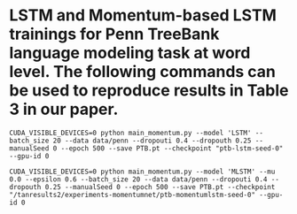 # LSTM and Momentum-based LSTM trainings for Penn TreeBank language modeling task at word level. The following commands can be used to reproduce results in Table 3 in our paper.

```
CUDA_VISIBLE_DEVICES=0 python main_momentum.py --model 'LSTM' --batch_size 20 --data data/penn --dropouti 0.4 --dropouth 0.25 --manualSeed 0 --epoch 500 --save PTB.pt --checkpoint "ptb-lstm-seed-0" --gpu-id 0

CUDA_VISIBLE_DEVICES=0 python main_momentum.py --model 'MLSTM' --mu 0.0 --epsilon 0.6 --batch_size 20 --data data/penn --dropouti 0.4 --dropouth 0.25 --manualSeed 0 --epoch 500 --save PTB.pt --checkpoint "/tanresults2/experiments-momentumnet/ptb-momentumlstm-seed-0" --gpu-id 0
```
